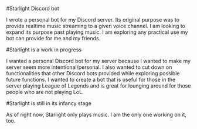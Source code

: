 #Starlight Discord bot

I wrote a personal bot for my Discord server. 
Its original purpose was to provide realtime music streaming to a given voice channel.
I am looking to expand its purpose past playing music.
I am exploring any practical use my bot can provide for me and my friends.


#Starlight is a work in progress

I wanted a personal Discord bot for my server because I wanted to make my server seem more
intentional/personal. I also wanted to cut down on functionalities that other Discord bots provided while exploring possible future functions. I wanted to create a bot that is useful for those in the server playing League of Legends and is great for lounging around for those people who are not playing LoL.


#Starlight is still in its infancy stage

As of right now, Starlight only plays music. 
I am the only one working on it, too.


